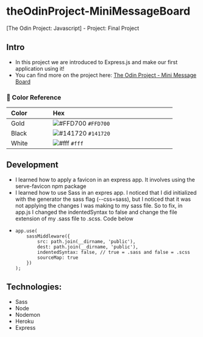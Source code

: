 # theOdinProject-MiniMessageBoard

[The Odin Project: Javascript] - Project: Final Project

## Intro

-   In this project we are introduced to Express.js and make our first application using it!
-   You can find more on the project here: [The Odin Project - Mini Message Board](https://www.theodinproject.com/paths/full-stack-javascript/courses/nodejs/lessons/mini-message-board)

### 🎨 Color Reference

|  Color            |  Hex                                                                 |
| ----------------- | -------------------------------------------------------------------- |
|  Gold             |  ![#FFD700](https://via.placeholder.com/10/FFD700?text=+) `#FFD700`  |
|  Black            |  ![#141720](https://via.placeholder.com/10/141720?text=+) `#141720`  |
|  White            |  ![#fff](https://via.placeholder.com/10/fff?text=+) `#fff`           |

## Development

-   I learned how to apply a favicon in an express app. It involves using the serve-favicon npm package
-   I learned how to use Sass in an expres app. I noticed that I did initialized with the generator the sass flag (--css=sass), but I noticed that it was not applying the changes I was making to my sass file. So to fix, in app.js I changed the indentedSyntax to false and change the file extension of my .sass file to .scss. Code below
-   ```
    app.use(
    	sassMiddleware({
    		src: path.join(__dirname, 'public'),
    		dest: path.join(__dirname, 'public'),
    		indentedSyntax: false, // true = .sass and false = .scss
    		sourceMap: true
    	})
    );
    ```

## Technologies:

-   Sass
-   Node
-   Nodemon
-   Heroku
-   Express

```

```
